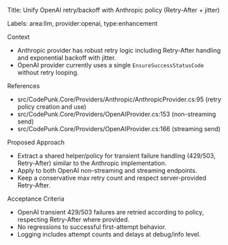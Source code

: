 Title: Unify OpenAI retry/backoff with Anthropic policy (Retry-After + jitter)

Labels: area:llm, provider:openai, type:enhancement

Context
- Anthropic provider has robust retry logic including Retry-After handling and exponential backoff with jitter.
- OpenAI provider currently uses a single `EnsureSuccessStatusCode` without retry looping.

References
- src/CodePunk.Core/Providers/Anthropic/AnthropicProvider.cs:95 (retry policy creation and use)
- src/CodePunk.Core/Providers/OpenAIProvider.cs:153 (non-streaming send)
- src/CodePunk.Core/Providers/OpenAIProvider.cs:166 (streaming send)

Proposed Approach
- Extract a shared helper/policy for transient failure handling (429/503, Retry-After) similar to the Anthropic implementation.
- Apply to both OpenAI non-streaming and streaming endpoints.
- Keep a conservative max retry count and respect server-provided Retry-After.

Acceptance Criteria
- OpenAI transient 429/503 failures are retried according to policy, respecting Retry-After where provided.
- No regressions to successful first-attempt behavior.
- Logging includes attempt counts and delays at debug/info level.

